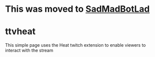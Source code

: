 # This was moved to [SadMadBotLad](https://github.com/BKSalman/sadmadbotlad)

# ttvheat

This simple page uses the Heat twitch extension to enable viewers to interact with the stream
